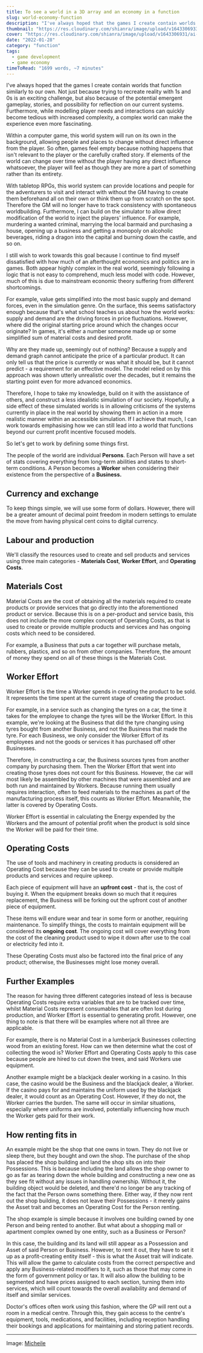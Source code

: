 ```yaml
---
title: To see a world in a 3D array and an economy in a function
slug: world-economy-function
description: "I've always hoped that the games I create contain worlds that function similarly to our own. Not just because trying to recreate reality with 1s and 0s is an exciting challenge, but also because of the potential emergent gameplay, stories, and possibility for reflection on our current systems."
thumbnail: "https://res.cloudinary.com/shianra/image/upload/v1643306933/ai-dreams/covers/thumbnails/visual-stories-micheile-SoT4-mZhyhE-unsplash_l5d2ba.jpg"
cover: "https://res.cloudinary.com/shianra/image/upload/v1643306931/ai-dreams/covers/visual-stories-micheile-SoT4-mZhyhE-unsplash-min_z3vs7s.jpg"
date: "2022-01-28"
category: "function"
tags:
  - game development
  - game economy
timeToRead: "1699 words, ~7 minutes"
---
```


I've always hoped that the games I create contain worlds that function similarly to our own. Not just because trying to recreate reality with 1s and 0s is an exciting challenge, but also because of the potential emergent gameplay, stories, and possibility for reflection on our current systems. Furthermore, while modelling player needs and interactions can quickly become tedious with increased complexity, a complex world can make the experience even more fascinating.

Within a computer game, this world system will run on its own in the background, allowing people and places to change without direct influence from the player. So often, games feel empty because nothing happens that isn't relevant to the player or the carefully crafted story. If elements of the world can change over time without the player having any direct influence whatsoever, the player will feel as though they are more a part of something rather than its entirety.

With tabletop RPGs, this world system can provide locations and people for the adventurers to visit and interact with without the GM having to create them beforehand all on their own or think them up from scratch on the spot. Therefore the GM will no longer have to track consistency with spontaneous worldbuilding. Furthermore, I can build on the simulator to allow direct modification of the world to inject the players' influence. For example, murdering a wanted criminal, marrying the local barmaid and purchasing a house, opening up a business and getting a monopoly on alcoholic beverages, riding a dragon into the capital and burning down the castle, and so on.

I still wish to work towards this goal because I continue to find myself dissatisfied with how much of an afterthought economics and politics are in games. Both appear highly complex in the real world, seemingly following a logic that is not easy to comprehend, much less model with code. However, much of this is due to mainstream economic theory suffering from different shortcomings.

For example, value gets simplified into the most basic supply and demand forces, even in the simulation genre. On the surface, this seems satisfactory enough because that's what school teaches us about how the world works: supply and demand are the driving forces in price fluctuations. However, where did the original starting price around which the changes occur originate? In games, it's either a number someone made up or some simplified sum of material costs and desired profit.

Why are they made up, seemingly out of nothing? Because a supply and demand graph cannot anticipate the price of a particular product. It can only tell us that the price is currently or was what it should be, but it cannot predict - a requirement for an effective model. The model relied on by this approach was shown utterly unrealistic over the decades, but it remains the starting point even for more advanced economics.

Therefore, I hope to take my knowledge, build on it with the assistance of others, and construct a less idealistic simulation of our society. Hopefully, a side effect of these simulated worlds is in allowing criticisms of the systems currently in place in the real world by showing them in action in a more realistic manner within an accessible simulation. If I achieve that much, I can work towards emphasising how we can still lead into a world that functions beyond our current profit incentive focused models.

So let's get to work by defining some things first.

The people of the world are individual **Persons**. Each Person will have a set of stats covering everything from long-term abilities and states to short-term conditions. A Person becomes a **Worker** when considering their existence from the perspective of a **Business.**

## Currency and exchange

To keep things simple, we will use some form of dollars. However, there will be a greater amount of decimal point freedom in modern settings to emulate the move from having physical cent coins to digital currency.

## Labour and production

We'll classify the resources used to create and sell products and services using three main categories - **Materials Cost**, **Worker Effort**, and **Operating Costs**.

## Materials Cost

Material Costs are the cost of obtaining all the materials required to create products or provide services that go directly into the aforementioned product or service. Because this is on a per-product and service basis, this does not include the more complex concept of Operating Costs, as that is used to create or provide multiple products and services and has ongoing costs which need to be considered.

For example, a Business that puts a car together will purchase metals, rubbers, plastics, and so on from other companies. Therefore, the amount of money they spend on all of these things is the Materials Cost.

## Worker Effort

Worker Effort is the time a Worker spends in creating the product to be sold. It represents the time spent at the current stage of creating the product.

For example, in a service such as changing the tyres on a car, the time it takes for the employee to change the tyres will be the Worker Effort. In this example, we're looking at the Business that did the tyre changing using tyres bought from another Business, and not the Business that made the tyre. For each Business, we only consider the Worker Effort of its employees and not the goods or services it has purchased off other Businesses.

Therefore, in constructing a car, the Business sources tyres from another company by purchasing them. Then the Worker Effort that went into creating those tyres does not count for this Business. However, the car will most likely be assembled by other machines that were assembled and are both run and maintained by Workers. Because running them usually requires interaction, often to feed materials to the machines as part of the manufacturing process itself, this counts as Worker Effort. Meanwhile, the latter is covered by Operating Costs.

Worker Effort is essential in calculating the Energy expended by the Workers and the amount of potential profit when the product is sold since the Worker will be paid for their time.

## Operating Costs

The use of tools and machinery in creating products is considered an Operating Cost because they can be used to create or provide multiple products and services and require upkeep.

Each piece of equipment will have an **upfront cost** - that is, the cost of buying it. When the equipment breaks down so much that it requires replacement, the Business will be forking out the upfront cost of another piece of equipment.

These items will endure wear and tear in some form or another, requiring maintenance. To simplify things, the costs to maintain equipment will be considered its **ongoing cost**. The ongoing cost will cover everything from the cost of the cleaning product used to wipe it down after use to the coal or electricity fed into it.

These Operating Costs must also be factored into the final price of any product; otherwise, the Businesses might lose money overall.

## Further Examples

The reason for having three different categories instead of less is because Operating Costs require extra variables that are to be tracked over time, whilst Material Costs represent consumables that are often lost during production, and Worker Effort is essential to generating profit. However, one thing to note is that there will be examples where not all three are applicable.

For example, there is no Material Cost in a lumberjack Businesses collecting wood from an existing forest. How can we then determine what the cost of collecting the wood is? Worker Effort and Operating Costs apply to this case because people are hired to cut down the trees, and said Workers use equipment.

Another example might be a blackjack dealer working in a casino. In this case, the casino would be the Business and the blackjack dealer, a Worker. If the casino pays for and maintains the uniform used by the blackjack dealer, it would count as an Operating Cost. However, if they do not, the Worker carries the burden. The same will occur in similar situations, especially where uniforms are involved, potentially influencing how much the Worker gets paid for their work.

## How renting fits in

An example might be the shop that one owns in town. They do not live or sleep there, but they bought and own the shop. The purchase of the shop has placed the shop building and land the shop sits on into their Possessions. This is because including the land allows the shop owner to go as far as tearing down the whole building and constructing a new one as they see fit without any issues in handling ownership. Without it, the building object would be deleted, and there'd no longer be any tracking of the fact that the Person owns something there. Either way, if they now rent out the shop building, it does not leave their Possessions - it merely gains the Asset trait and becomes an Operating Cost for the Person renting.

The shop example is simple because it involves one building owned by one Person and being rented to another. But what about a shopping mall or apartment complex owned by one entity, such as a Business or Person?

In this case, the building and its land will still appear as a Possession and Asset of said Person or Business. However, to rent it out, they have to set it up as a profit-creating entity itself - this is what the Asset trait will indicate. This will allow the game to calculate costs from the correct perspective and apply any Business-related modifiers to it, such as those that may come in the form of government policy or tax. It will also allow the building to be segmented and have prices assigned to each section, turning them into services, which will count towards the overall availability and demand of itself and similar services.

Doctor's offices often work using this fashion, where the GP will rent out a room in a medical centre. Through this, they gain access to the centre's equipment, tools, medications, and facilities, including reception handling their bookings and applications for maintaining and storing patient records.

---

Image: <a href="https://unsplash.com/photos/SoT4-mZhyhE" rel="noopener" target="_blank">Micheile</a>
